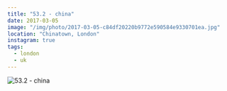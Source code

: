 ```yaml
---
title: "53.2 - china"
date: 2017-03-05
image: "/img/photo/2017-03-05-c84df20220b9772e590584e9330701ea.jpg"
location: "Chinatown, London"
instagram: true
tags:
  - london
  - uk
---
```


![53.2 - china](/img/photo/2017-03-05-c84df20220b9772e590584e9330701ea.jpg)
